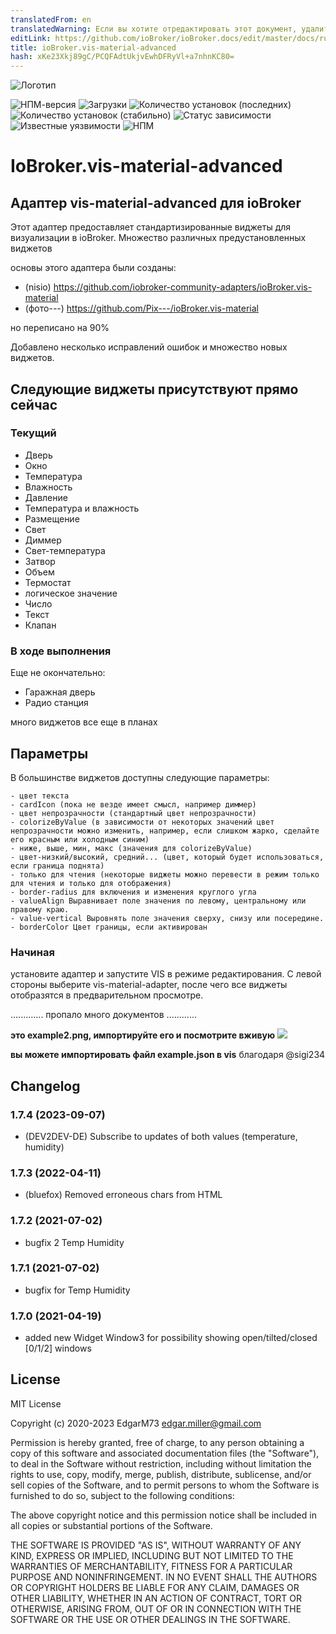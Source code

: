 ```yaml
---
translatedFrom: en
translatedWarning: Если вы хотите отредактировать этот документ, удалите поле «translationFrom», в противном случае этот документ будет снова автоматически переведен
editLink: https://github.com/ioBroker/ioBroker.docs/edit/master/docs/ru/adapterref/iobroker.vis-material-advanced/README.md
title: ioBroker.vis-material-advanced
hash: xKe23Xkj89gC/PCQFAdtUkjvEwhDFRyVl+a7nhnKC80=
---
```

![Логотип](../../../en/adapterref/iobroker.vis-material-advanced/admin/vis-material-advanced.png)

![НПМ-версия](http://img.shields.io/npm/v/iobroker.vis-material-advanced.svg)
![Загрузки](https://img.shields.io/npm/dm/iobroker.vis-material-advanced.svg)
![Количество установок (последних)](http://iobroker.live/badges/vis-material-advanced-installed.svg)
![Количество установок (стабильно)](http://iobroker.live/badges/vis-material-advanced-stable.svg)
![Статус зависимости](https://img.shields.io/david/EdgarM73/iobroker.vis-material-advanced.svg)
![Известные уязвимости](https://snyk.io/test/github/EdgarM73/ioBroker.vis-material-advanced/badge.svg)
![НПМ](https://nodei.co/npm/iobroker.vis-material-advanced.png?downloads=true)

# IoBroker.vis-material-advanced
## Адаптер vis-material-advanced для ioBroker
Этот адаптер предоставляет стандартизированные виджеты для визуализации в ioBroker. Множество различных предустановленных виджетов

основы этого адаптера были созданы:

* (nisio) https://github.com/iobroker-community-adapters/ioBroker.vis-material
* (фото---) https://github.com/Pix---/ioBroker.vis-material

но переписано на 90%

Добавлено несколько исправлений ошибок и множество новых виджетов.

## Следующие виджеты присутствуют прямо сейчас
### Текущий
 - Дверь
 - Окно
 - Температура
 - Влажность
 - Давление
 - Температура и влажность
 - Размещение
 - Свет
 - Диммер
 - Свет-температура
 - Затвор
 - Объем
 - Термостат
 - логическое значение
 - Число
 - Текст
 - Клапан

### В ходе выполнения
Еще не окончательно:

 - Гаражная дверь
 - Радио станция

 много виджетов все еще в планах

## Параметры
В большинстве виджетов доступны следующие параметры:

    - цвет текста
    - cardIcon (пока не везде имеет смысл, например диммер)
    - цвет непрозрачности (стандартный цвет непрозрачности)
    - colorizeByValue (в зависимости от некоторых значений цвет непрозрачности можно изменить, например, если слишком жарко, сделайте его красным или холодным синим)
    - ниже, выше, мин, макс (значения для colorizeByValue)
    - цвет-низкий/высокий, средний... (цвет, который будет использоваться, если граница поднята)
    - только для чтения (некоторые виджеты можно перевести в режим только для чтения и только для отображения)
    - border-radius для включения и изменения круглого угла
    - valueAlign Выравнивает поле значения по левому, центральному или правому краю.
    - value-vertical Выровнять поле значения сверху, снизу или посередине.
    - borderColor Цвет границы, если активирован

### Начиная
установите адаптер и запустите VIS в режиме редактирования.
С левой стороны выберите vis-material-adapter, после чего все виджеты отобразятся в предварительном просмотре.

............. пропало много документов ............

**это example2.png, импортируйте его и посмотрите вживую** ![](../../../en/adapterref/iobroker.vis-material-advanced/widgets/door_example.png)

**вы можете импортировать файл example.json в vis** благодаря @sigi234

## Changelog
<!--
    Placeholder
    ### **WORK IN PROGRESS**
-->
### 1.7.4 (2023-09-07)
* (DEV2DEV-DE) Subscribe to updates of both values (temperature, humidity)

### 1.7.3 (2022-04-11)
* (bluefox) Removed erroneous chars from HTML

### 1.7.2 (2021-07-02)
* bugfix 2 Temp Humidity

### 1.7.1 (2021-07-02)
* bugfix for Temp Humidity

### 1.7.0 (2021-04-19)
* added new Widget Window3 for possibility showing open/tilted/closed [0/1/2] windows

## License
MIT License

Copyright (c) 2020-2023 EdgarM73 <edgar.miller@gmail.com>

Permission is hereby granted, free of charge, to any person obtaining a copy
of this software and associated documentation files (the "Software"), to deal
in the Software without restriction, including without limitation the rights
to use, copy, modify, merge, publish, distribute, sublicense, and/or sell
copies of the Software, and to permit persons to whom the Software is
furnished to do so, subject to the following conditions:

The above copyright notice and this permission notice shall be included in all
copies or substantial portions of the Software.

THE SOFTWARE IS PROVIDED "AS IS", WITHOUT WARRANTY OF ANY KIND, EXPRESS OR
IMPLIED, INCLUDING BUT NOT LIMITED TO THE WARRANTIES OF MERCHANTABILITY,
FITNESS FOR A PARTICULAR PURPOSE AND NONINFRINGEMENT. IN NO EVENT SHALL THE
AUTHORS OR COPYRIGHT HOLDERS BE LIABLE FOR ANY CLAIM, DAMAGES OR OTHER
LIABILITY, WHETHER IN AN ACTION OF CONTRACT, TORT OR OTHERWISE, ARISING FROM,
OUT OF OR IN CONNECTION WITH THE SOFTWARE OR THE USE OR OTHER DEALINGS IN THE
SOFTWARE.